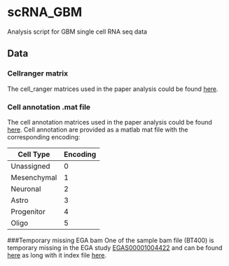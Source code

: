 # scRNA_GBM
Analysis script for GBM single cell RNA seq data

## Data
### Cellranger matrix
The cell_ranger matrices used in the paper analysis could be found [here](https://datahub-262-c54.p.genap.ca/GBM_paper_data/GBM_cellranger_matrix.tar.gz).

### Cell annotation .mat file
The cell annotation matrices used in the paper analysis could be found [here](https://datahub-262-c54.p.genap.ca/GBM_paper_data/annotated_cancer_data.mat).
Cell annotation are provided as a matlab mat file with the corresponding encoding:    

|Cell Type|Encoding|
|---------|--------|
|Unassigned|0|
|Mesenchymal|1|
|Neuronal|2|
|Astro|3|
|Progenitor|4|
|Oligo|5|

###Temporary missing EGA bam
One of the sample bam file (BT400) is temporary missing in the EGA study [EGAS00001004422](https://ega-archive.org/studies/EGAS00001004422) and can be found [here](https://datahub-262-c54.p.genap.ca/GBM_paper_data/BT400.bam) as long with it index file [here](https://datahub-262-c54.p.genap.ca/GBM_paper_data/BT400.bam.bai).
